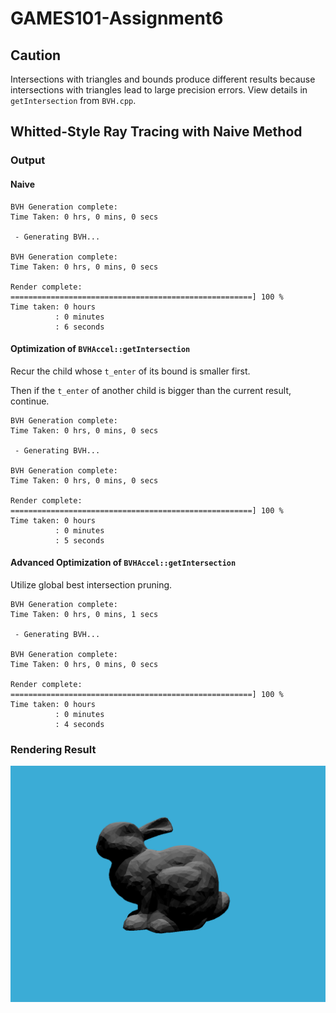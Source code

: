 # GAMES101-Assignment6

## Caution

Intersections with triangles and bounds produce different results because intersections with triangles lead to large precision errors. View details in `getIntersection` from `BVH.cpp`.

## Whitted-Style Ray Tracing with Naive Method

### Output

#### Naive

```
BVH Generation complete: 
Time Taken: 0 hrs, 0 mins, 0 secs

 - Generating BVH...

BVH Generation complete: 
Time Taken: 0 hrs, 0 mins, 0 secs

Render complete: ======================================================] 100 %
Time taken: 0 hours
          : 0 minutes
          : 6 seconds
```

#### Optimization of `BVHAccel::getIntersection`

Recur the child whose `t_enter` of its bound is smaller first. 

Then if the `t_enter` of another child is bigger than the current result, continue.

```
BVH Generation complete: 
Time Taken: 0 hrs, 0 mins, 0 secs

 - Generating BVH...

BVH Generation complete: 
Time Taken: 0 hrs, 0 mins, 0 secs

Render complete: ======================================================] 100 %
Time taken: 0 hours
          : 0 minutes
          : 5 seconds
```

#### Advanced Optimization of `BVHAccel::getIntersection`

Utilize global best intersection pruning.

```
BVH Generation complete: 
Time Taken: 0 hrs, 0 mins, 1 secs

 - Generating BVH...

BVH Generation complete: 
Time Taken: 0 hrs, 0 mins, 0 secs

Render complete: ======================================================] 100 %
Time taken: 0 hours
          : 0 minutes
          : 4 seconds
```

### Rendering Result

![naive](images/normal.png)

